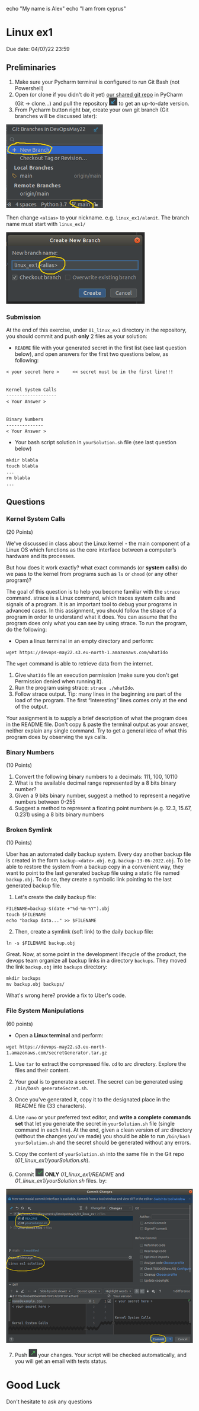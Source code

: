 echo "My name is Alex" 
echo "I am from cyprus" 
# Linux ex1
Due date: 04/07/22 23:59

## Preliminaries

1. Make sure your Pycharm terminal is configured to run Git Bash (not Powershell)
2. Open (or clone if you didn't do it yet) [our shared git repo](https://github.com/alonitac/DevOpsMay22) in PyCharm (Git -> clone...) and pull the repository ![Pull Button](img/pull.png) to get an up-to-date version.
3. From Pycharm button right bar, create your own git branch (Git branches will be discussed later):

![New Branch](img/branch.png)

Then change `<alias>` to your nickname. e.g. `linux_ex1/alonit`. The branch name must start with `linux_ex1/`

![Branch Name](img/branch2.png)

### Submission

At the end of this exercise, under `01_linux_ex1` directory in the repository, you should commit and push **only** 2 files as your solution:

- `README` file with your generated secret in the first list (see last question below), and open answers for the first two questions below, as following:
```text
< your secret here >     << secret must be in the first line!!!


Kernel System Calls
-------------------
< Your Answer >


Binary Numbers
--------------
< Your Answer >

```

- Your bash script solution in `yourSolution.sh` file (see last question below)

```shell
mkdir blabla
touch blabla
...
rm blabla
...

```

## Questions

### Kernel System Calls
(20 Points)

We've discussed in class about the Linux kernel - the main component of a Linux OS which functions as the core interface between a computer’s hardware and its processes.

But how does it work exactly? what exact commands (or **system calls**) do we pass to the kernel from programs such as `ls` or `chmod` (or any other program)?

The goal of this question is to help you become familiar with the `strace` command. strace
is a Linux command, which traces system calls and signals of a program. It is an important tool
to debug your programs in advanced cases.
In this assignment, you should follow the strace of a program in order to understand what it
does. You can assume that the program does only what you can see by using strace.
To run the program, do the following:

- Open a linux terminal in an empty directory and perform:
```shell
wget https://devops-may22.s3.eu-north-1.amazonaws.com/whatIdo
```
The `wget` command is able to retrieve data from the internet.

1. Give `whatIdo` file an execution permission (make sure you don't get Permission denied when running it).
2. Run the program using strace: `strace ./whatIdo`.
3. Follow strace output. Tip: many lines in the beginning are part of the load of the
program. The first “interesting” lines comes only at the end of the output. 

Your assignment is to supply a brief description of what the program does in the README file. Don't copy & paste the terminal output as your answer, neither explain any single command. Try to get a general idea of what this program does by observing the sys calls.


### Binary Numbers
(10 Points)

1. Convert the following binary numbers to a decimals: 
111, 100, 10110
2. What is the available decimal range represented by a 8 bits binary number?
3. Given a 9 bits binary number, suggest a method to represent a negative numbers between 0-255
4. Suggest a method to represent a floating point numbers (e.g. 12.3,  15.67, 0.231) using a 8 bits binary numbers

### Broken Symlink
(10 Points)

Uber has an automated daily backup system. Every day another backup file is created in the form `backup-<date>.obj`. e.g. `backup-13-06-2022.obj`.
To be able to restore the system from a backup copy in a convenient way,
they want to point to the last generated backup file using a static file named `backup.obj`. To do so, they create a symbolic link pointing to the last generated backup file.  

1. Let's create the daily backup file:
```shell
FILENAME=backup-$(date +"%d-%m-%Y").obj
touch $FILENAME
echo "backup data..." >> $FILENAME
```

2. Then, create a symlink (soft link) to the daily backup file:
```shell
ln -s $FILENAME backup.obj
```

Great. Now, at some point in the development lifecycle of the product,
the devops team organize all backup links in a directory `backups`. They moved the link `backup.obj` into `backups` directory:
```shell
mkdir backups
mv backup.obj backups/
```

What's wrong here? provide a fix to Uber's code. 

### File System Manipulations
(60 points)

- Open a **Linux terminal** and perform:
```shell
wget https://devops-may22.s3.eu-north-1.amazonaws.com/secretGenerator.tar.gz
```

1. Use `tar` to extract the compressed file. `cd` to *src* directory. Explore the files and their content.
                                                                                                                                                                                                                                                                                                                                                                                                                                                                                                                                                                                                                                                                                                                                                                                                                                                                                                                                                                                                                                                                                                                                                                                                                                                                                                                                                                                                                                                                                                                                                                                                                                                                                                                                                                                                                                                                                                                                                                                                                                                                                                                                                                                                                                                                                                                                                                                                                                                
2. Your goal is to generate a secret. The secret can be generated using `/bin/bash generateSecret.sh`.

3. Once you've generated it, copy it to the designated place in the README file (33 characters). 

4. Use `nano` or your preferred text editor, and **write a complete commands set** that let you generate the secret in `yourSolution.sh` file (single command in each line).
At the end, given a clean version of *src* directory (without the changes you've made) you should be able to run `/bin/bash yourSolution.sh` and the secret should be generated without any errors. 
5. Copy the content of `yourSolution.sh` into the same file in the Git repo (_01_linux_ex1/yourSolution.sh_). 
6. Commit ![Commit Button](img/commit.png) **ONLY** *01_linux_ex1/README* and *01_linux_ex1/yourSolution.sh* files. by:

![Commit Msg](img/commitmsg.png)

7. Push ![Push Button](img/push.png) your changes. Your script will be checked automatically, and you will get an email with tests status.


# Good Luck

Don't hesitate to ask any questions